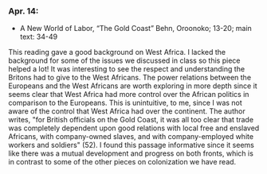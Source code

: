 ### Apr. 14:

- A New World of Labor, “The Gold Coast” Behn, Oroonoko; 13-20; main text: 34-49

This reading gave a good background on West Africa. I lacked the background for some of the issues we discussed in class so this piece helped a lot! It was interesting to see the respect and understanding the Britons had to give to the West Africans. The power relations between the Europeans and the West Africans are worth exploring in more depth since it seems clear that West Africa had more control over the African politics in comparison to the Europeans. This is unintuitive, to me, since I was not aware of the control that West Africa had over the continent. The author writes, "for British officials on the Gold Coast, it was all too clear that trade was completely dependent upon good relations with local free and enslaved Africans, with company-owned slaves, and with company-employed white workers and soldiers" (52). I found this passage informative since it seems like there was a mutual development and progress on both fronts, which is in contrast to some of the other pieces on colonization we have read.
